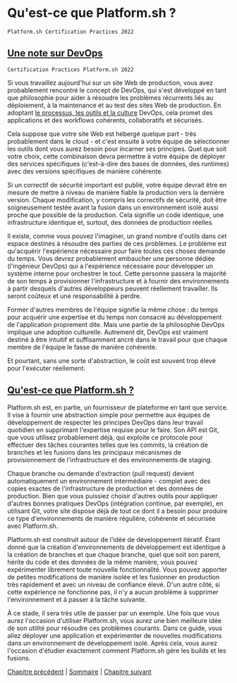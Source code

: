 # Qu'est-ce que Platform.sh ?

`Platform.sh Certification Practices 2022`

## [Une note sur DevOps](https://master-7rqtwti-4mh7eev5ydrdo.eu-3.platformsh.site/getstarted/basics/git-started.html#a-note-on-devops)

`Certification Practices Platform.sh 2022`

Si vous travaillez aujourd'hui sur un site Web de production, vous avez probablement rencontré le concept de DevOps, qui s'est développé en tant que philosophie pour aider à résoudre les problèmes récurrents liés au déploiement, à la maintenance et au test des sites Web de production. En adoptant [le processus, les outils et la culture](https://azure.microsoft.com/en-us/resources/cloud-computing-dictionary/what-is-devops/) DevOps, cela promet des applications et des workflows cohérents, collaboratifs et sécurisés.

Cela suppose que votre site Web est hébergé quelque part - très probablement dans le cloud - et c'est ensuite à votre équipe de sélectionner les outils dont vous aurez besoin pour incarner ses principes. Quel que soit votre choix, cette combinaison devra permettre à votre équipe de déployer des services spécifiques (c'est-à-dire des bases de données, des runtimes) avec des versions spécifiques de manière cohérente.

Si un correctif de sécurité important est publié, votre équipe devrait être en mesure de mettre à niveau de manière fiable la production vers la dernière version. Chaque modification, y compris les correctifs de sécurité, doit être soigneusement testée avant la fusion dans un environnement isolé aussi proche que possible de la production. Cela signifie un code identique, une infrastructure identique et, surtout, des données de production réelles.

Il existe, comme vous pouvez l'imaginer, un grand nombre d'outils dans cet espace destinés à résoudre des parties de ces problèmes. Le problème est qu'acquérir l'expérience nécessaire pour faire toutes ces choses demande du temps. Vous devrez probablement embaucher une personne dédiée (l'ingénieur DevOps) qui a l'expérience nécessaire pour développer un système interne pour orchestrer le tout. Cette personne passera la majorité de son temps à provisionner l'infrastructure et à fournir des environnements à partir desquels d'autres développeurs peuvent réellement travailler. Ils seront coûteux et une responsabilité à perdre.

Former d'autres membres de l'équipe signifie la même chose : du temps pour acquérir une expertise et du temps non consacré au développement de l'application proprement dite. Mais une partie de la philosophie DevOps implique une adoption culturelle. Autrement dit, DevOps est vraiment destiné à être intuitif et suffisamment ancré dans le travail pour que chaque membre de l'équipe le fasse de manière cohérente.

Et pourtant, sans une sorte d'abstraction, le coût est souvent trop élevé pour l'exécuter réellement.

## [Qu'est-ce que Platform.sh ?](https://master-7rqtwti-4mh7eev5ydrdo.eu-3.platformsh.site/getstarted/basics/git-started.html#what-is-platformsh)

Platform.sh est, en partie, un fournisseur de plateforme en tant que service. Il vise à fournir une abstraction simple pour permettre aux équipes de développement de respecter les principes DevOps dans leur travail quotidien en supprimant l'expertise requise pour le faire. Son API est Git, que vous utilisez probablement déjà, qui exploite ce protocole pour effectuer des tâches courantes telles que les commits, la création de branches et les fusions dans les principaux mécanismes de provisionnement de l'infrastructure et des environnements de staging.

Chaque branche ou demande d'extraction (pull request) devient automatiquement un environnement intermédiaire - complet avec des copies exactes de l'infrastructure de production et des données de production. Bien que vous puissiez choisir d'autres outils pour appliquer d'autres bonnes pratiques DevOps (intégration continue, par exemple), en utilisant Git, votre site dispose déjà de tout ce dont il a besoin pour produire ce type d'environnements de manière régulière, cohérente et sécurisée avec Platform.sh.

Platform.sh est construit autour de l'idée de développement itératif. Étant donné que la création d'environnements de développement est identique à la création de branches et que chaque branche, quel que soit son parent, hérite du code et des données de la même manière, vous pouvez expérimenter librement toute nouvelle fonctionnalité. Vous pouvez apporter de petites modifications de manière isolée et les fusionner en production très rapidement et avec un niveau de confiance élevé. D'un autre côté, si cette expérience ne fonctionne pas, il n'y a aucun problème à supprimer l'environnement et à passer à la tâche suivante.

À ce stade, il sera très utile de passer par un exemple. Une fois que vous aurez l'occasion d'utiliser Platform.sh, vous aurez une bien meilleure idée de son utilité pour résoudre ces problèmes courants. Dans ce guide, vous allez déployer une application et expérimenter de nouvelles modifications dans un environnement de développement isolé. Après cela, vous aurez l'occasion d'étudier exactement comment Platform.sh gère les builds et les fusions.

[Chapitre précédent](./chapter-2.md) | [Sommaire](../README.md) | [Chapitre suivant](./chapter-4.md)




